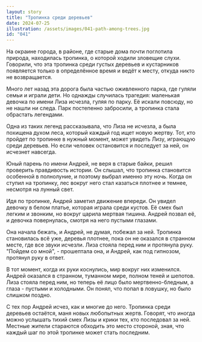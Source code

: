 ```yaml
---
layout: story
title: "Тропинка среди деревьев"
date: 2024-07-25
illustration: /assets/images/041-path-among-trees.jpg
id: "041"
---
```


На окраине города, в районе, где старые дома почти поглотила природа, находилась тропинка, о которой ходили зловещие слухи. Говорили, что эта тропинка среди густых деревьев и кустарников появляется только в определённое время и ведёт к месту, откуда никто не возвращается.

Много лет назад эта дорога была частью оживленного парка, где гуляли семьи и играли дети. Но однажды случилась трагедия: маленькая девочка по имени Лиза исчезла, гуляя по парку. Её искали повсюду, но не нашли ни следа. Парк постепенно забросили, а тропинка стала обрастать легендами.

Одна из таких легенд рассказывала, что Лиза не исчезла, а была похищена духом леса, который каждый год ищет новую жертву. Тот, кто пройдет по тропинке в нужный момент, может увидеть Лизу, играющую среди деревьев. Но если человек остановится и последует за ней, он исчезнет навсегда.

Юный парень по имени Андрей, не веря в старые байки, решил проверить правдивость истории. Он слышал, что тропинка становится особенной в полнолуние, и поэтому выбрал именно эту ночь. Когда он ступил на тропинку, лес вокруг него стал казаться плотнее и темнее, несмотря на лунный свет.

Идя по тропинке, Андрей заметил движение впереди. Он увидел девочку в белом платье, которая играла среди кустов. Её смех был легким и звонким, но вокруг царила мертвая тишина. Андрей позвал её, и девочка повернулась, смотря на него пустыми глазами.

Она начала бежать, и Андрей, не думая, побежал за ней. Тропинка становилась всё уже, деревья плотнее, пока он не оказался в странном месте, где все звуки исчезли. Лиза стояла перед ним и протянула руку. "Пойдем со мной", - прошептала она, и Андрей, как под гипнозом, протянул руку в ответ.

В тот момент, когда их руки коснулись, мир вокруг них изменился. Андрей оказался в странном, туманном мире, полном теней и шепотов. Лиза стояла перед ним, но теперь её лицо было мертвенно-бледным, а глаза - пустыми и холодными. Он понял, что попал в ловушку, но было слишком поздно.

С тех пор Андрей исчез, как и многие до него. Тропинка среди деревьев остаётся, маня новых любопытных жертв. Говорят, что иногда можно услышать тихий смех Лизы и крики тех, кто последовал за ней. Местные жители стараются обходить это место стороной, зная, что каждый шаг по этой тропинке может стать последним.